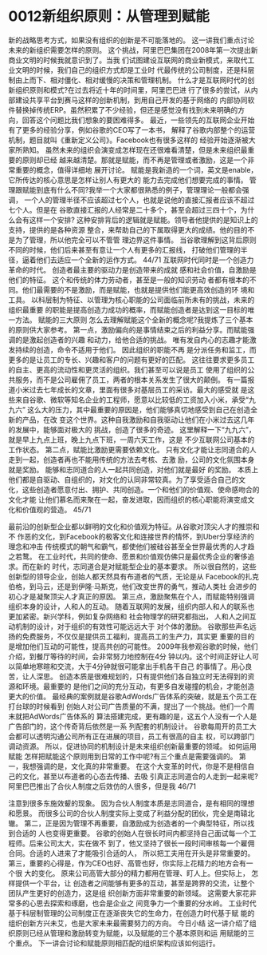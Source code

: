 # 0012新组织原则：从管理到赋能
  新的战略思考方式，如果没有组织的创新是不可能落地的。
  这一讲我们重点讨论未来的新组织需要怎样的原则。
这个挑战，阿里巴巴集团在2008年第一次提出新商业文明的时候我就意识到了。当我 们试图建设互联网的商业新模式，来取代工业文明的时候，我们自己的组织方式却是工业时 代最传统的公司制度，还是科层制由上而下、相对僵化、相对缓慢的决策和管理机制。
什么才是互联网时代的创新组织原则和模式?在过去将近十年的时间里，阿里巴巴进 行了很多的尝试，从内部建设共享平台到赛马这样的创新机制，到用自己开发的基于网络的 内部协同软件替换掉传统ERP。虽然积累了不少经验，但还是感觉没有找到未来明确的方 向，回答这个问题比我们想象的要困难得多。
最近，一些领先的互联网企业开始有了更多的经验分享，例如谷歌的CEO写了一本书， 解释了谷歌内部整个的运营机制，题目就叫《重新定义公司》。Facebook也有很多这样的 经验开始逐渐被大家所熟知。
  虽然未来的组织会演变成怎样现在还很难看清楚，但是未来组织最重要的原则却已经
越来越清楚。那就是赋能，而不再是管理或者激励，这是一个非常重要的概念，值得详细地
展开讨论。
赋能是我新造的一个词，英文是enable，它所传达的核心意思是怎样让别人有更大的 能力去完成他们想要完成的事情。
管理跟赋能到底有什么不同?我举一个大家都很熟悉的例子，管理理论一般都会强调， 一个人的管理半径不应该超过七个人，也就是说他的直接汇报者应该不超过七个人。但是在 谷歌直接汇报的人经常是二十多个，甚至会超过三四十个，为什么会有这样一个安排?
  这种安排背后的逻辑就是赋能。领导者他提供的是知识上的支持，提供的是各种资源
整合，来帮助自己的下属取得更大的成绩。他的目的不是为了管理，所以他完全可以不管管
理边界这件事情。
  当谷歌理解到这背后原则不同的时候，他们后来甚至有意让一个人有更多的汇报线，
打破他们管理的半径，逼着他们去适应一个全新的运作方式。
44/71
 互联网时代同时是一个创造力革命的时代。 创造者最主要的驱动力是创造带来的成就 感和社会价值，自激励是他们的特征。 这个和传统的体力劳动者，甚至是一般的知识劳动 者都有根本的不同。他们最需要的不是激励，而是赋能，也就是提供他们能更高效创造的环 境和工具。
  以科层制为特征、以管理为核心职能的公司面临前所未有的挑战，未来的组织最重要
的职能是提高创造力成功的概率，而赋能创造者是达到这一目标的唯一方法。
赋能的三大原则
  怎么去理解赋能这个全新的概念呢?我提炼了三个基本的原则供大家参考。
  第一点，激励偏向的是事情结束之后的利益分享。而赋能强调的是激起创造者的兴趣
和动力，给他合适的挑战。
唯有发自内心的志趣才能激发持续的创造，命令不适用于他们。 因此组织的职能不再 是分派任务和监工，而更多的是让员工的专长、兴趣和客户的问题有更好的匹配。
  这往往要求更多员工的自主、更高的流动性和更灵活的组织。我们甚至可以说是员工
使用了组织的公共服务，而不是公司雇佣了员工，两者的根本关系发生了很大的颠倒。
有一篇报道小米过去七年成长的文章，里面有很多对基层员工的采访。最大的感受就 是这些来自谷歌、微软等知名企业的工程师，愿意以比较低的工资加入小米，承受“九九六” 这么大的压力，其中最重要的原因是，他们能够真切地感受到自己在创造全新的产品，在改 变这个世界。这种自我激励和自我驱动让他们在小米过去这几年的发展中，能够面对极大的 挑战，创造了很多的奇迹。
  这里解释一下“九九六”，就是早上九点上班，晚上九点下班，一周六天工作，这是
不少互联网公司基本的工作状态。
  第二点，赋能比激励更需要依赖文化。
只有文化才能让志同道合的人走到一起，创造者再也不能用传统的方法去考核、去激 励，公司的文化氛围本身就是奖励。 能够和志同道合的人一起共同创造，对他们就是最好 的奖励。
  本质上他们都是自驱动、自组织的，对文化的认同非常较真。为了享受适合自己的文
化，这些创造者愿意付出、拥护、共同创造。一个和他们的价值观、使命感吻合的文化才能
让他们慕名而来聚在一起，奋发进取，因而组织的核心职能将演变成文化和价值观的营造。
45/71

 最前沿的创新型企业都以鲜明的文化和价值观为特征。从谷歌对顶尖人才的推崇和不 作恶的文化，到Facebook的极客文化和连接世界的情怀，到Uber分享经济的理念和冲击 传统模式的朝气和霸气，都使他们被硅谷甚至全世界最优秀的人才趋之若鹜。
  在工业时代，共同的使命、愿景和价值观仿佛只是最优秀企业的奢侈追求。而在新的
时代，志同道合是对赋能型企业的基本要求。
所以很自然的，这些创新型的领导企业，创始人都天然具有布道者的气质，无论是从 Facebook的扎克伯格，到马云，还是到伊隆·马斯克，他们改变世界的勇气，推动人类社 会进步的初心才是凝聚顶尖人才真正的原因。
  第三点，激励聚焦在个人，而赋能特别强调组织本身的设计，人和人的互动。
随着互联网的发展，组织内部人和人的联系也更加紧密。新兴学科，例如复杂网络和 社会物理学的研究都指出， 人和人之间互动机制的设计，对于组织的有效性可能远远大于 对个体的激励。
  谷歌那些声名远扬的免费服务，不仅仅是提供员工福利，提高员工的生产力，其实更
重要的目的是增加他们互动的可能性，提高共创的可能性。
2009年我参观谷歌的时候，他们介绍，到餐厅等待的时间，会非常努力地控制在4分 钟以内。这个时间正好让人可以简单地寒暄和交流，大于4分钟就很可能拿出手机各干自己 的事情了。用心良苦，让人深思。
  创造本质是很难规划的，只有提供他们各自独立时无法得到的资源和环境。最重要的
是他们之间的充分互动，有更多自发碰撞的机会，才能创造更大的价值。
最经典的案例就是谷歌AdWords广告体系的突破，就是五个员工在打台球的时候看到 创始人对公司广告质量的不满，提出了一个挑战。他们一个周末就把AdWords广告体系的 算法搭建完成，更有趣的是，这五个人没有一个人是广告部门的，这个传奇背后依然是一系 列配套的机制设计。
谷歌每周开的员工大会都可以透明沟通公司所有正在进展的项目，员工有很高的自主 权，可以跨部门调动资源。 所以，促进协同的机制设计是未来组织创新最重要的领域。
如何运用赋能
  怎样把赋能这个原则用到日常的工作中呢?有三个重点是需要强调的。
  第一，我想强调的是，文化真的非常重要。
  在这个大变革的时代，你是不是相信自己的文化，甚至以布道者的心态去传播、去吸
引真正志同道合的人走到一起来呢?阿里巴巴推出了合伙人制度之后效仿的人很多，但是我
46/71

注意到很多东施效颦的现象。 因为合伙人制度本质是志同道合，是有相同的理想和愿景。 而很多公司的合伙人制度实际上变成了利益分配的团伙，完全是南辕北辙。
  第二，正是因为管理不再重要，自激励成为创造者的一个典型特征，所以找到合适的
人也变得更重要。
  谷歌的创始人在很长时间内都坚持自己面试每一个工程师。后来公司太大，实在做不
到了，他又坚持了很长一段时间审核每一个雇佣合同。合适的人进来了才能吸引合适的人，
所以把工夫用在开头是非常重要的。
第三，重要的心得是，作为CEO也好、高管也好，你实际上花精力的地方会有一个很 大的变化。
原来公司高管大部分的精力都用在管理、盯人上。但实际上， 怎样提供一个平台，让 创造者之间能够有更多的互动，甚至是跨界的交流，让整个团队产生更好的创造力，这是组 织创新方面非常重要的新领域。 这需要大家花非常多的心思去探索和琢磨，也会是企业之 间竞争力一个重要的分水岭。
  工业时代基于科层制管理的公司制度正在逐渐丧失它的生命力，在创造力时代基于赋
能的组织创新方兴未艾，也是大家未来最需要努力的方向。
今日小结
  这一讲介绍了组织原则已经从管理和激励转变为赋能，以及赋能的三个基本原则和运
用赋能的三个重点。
  下一讲会讨论和赋能原则相匹配的组织架构应该如何运行。